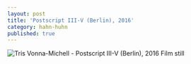 ```yaml
---
layout: post
title: 'Postscript III-V (Berlin), 2016'
category: hahn-huhn
published: true
---
```


![Tris Vonna-Michell - Postscript III-V (Berlin), 2016]({{site.baseurl}}/assets/img/0302-postscript-iii-v-berlin-2016.jpg)
Film still
